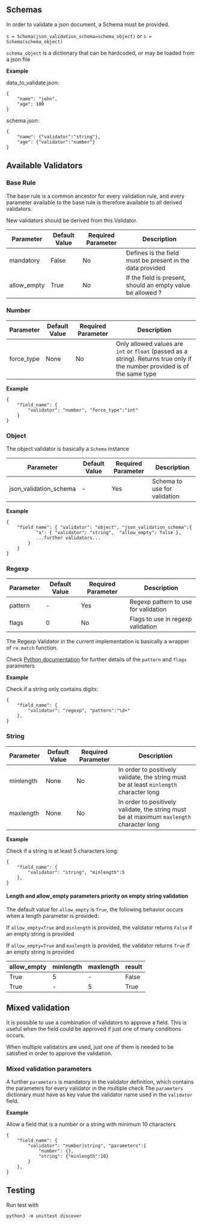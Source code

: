 ## Schemas

In order to validate a json document, a Schema must be provided.

`s = Schema(json_validation_schema=schema_object)`
or
`s = Schema(schema_object)`

`schema_object` is a dictionary that can be hardcoded, or may be loaded from a json file

**Example**

data_to_validate.json:
```
{
    "name": "john",
    "age": 100
}
```

schema.json:
```
{
    "name": {"validator":"string"},
    "age": {"validator":"number"}
}
```


## Available Validators

### Base Rule

The base rule is a common ancestor for every validation rule, and every parameter available to the base rule is therefore available to all derived validators.

New validators should be derived from this Validator.

Parameter | Default Value | Required Parameter | Description
----------|----------|----------|----------
mandatory | False | No |Defines is the field must be present in the data provided
allow_empty | True | No | If the field is present, should an empty value be allowed ?



### Number

Parameter | Default Value | Required Parameter | Description
----------|----------|----------|----------
force_type | None | No | Only allowed values are `int` or `float` (passed as a string). Returns true only if the number provided is of the same type

**Example**

```
{
    "field_name": {
        "validator": "number", "force_type":"int"
    }
}
```


### Object

The object validator is basically a `Schema` instance

Parameter | Default Value | Required Parameter | Description
----------|----------|----------|----------
json_validation_schema | - | Yes | Schema to use for validation

**Example**

```
{
    "field_name": { "validator": "object", "json_validation_schema":{
           "a": { "validator": "string",  "allow_empty": false },
           ...further validators...
        }
    }
}
```


### Regexp

Parameter | Default Value | Required Parameter | Description
----------|----------|----------|----------
pattern | - | Yes | Regexp pattern to use for validation
flags | 0 | No | Flags to use in regexp validation

The Regexp Validator in the current implementation is basically a wrapper of `re.match` function.

Check [Python documentation](https://docs.python.org/3.6/library/re.html#re.match) for further details of the `pattern` and `flags` parameters

**Example**

Check if a string only contains digits:
```
{
    "field_name": {
        "validator": "regexp", "pattern":"\d+"
    },
}
```

### String

Parameter | Default Value | Required Parameter | Description
----------|----------|----------|----------
minlength | None | No | In order to positively validate, the string must be at least `minlength` character long
maxlength | None | No | In order to positively validate, the string must be at maximum `maxlength` character long

**Example**

Check if a string is at least 5 characters long:
```
{
    "field_name": {
        "validator": "string", "minlength":5
    },
}
```

#### Length and allow_empty parameters priority on empty string validation

The default value for `allow_empty` is `True`, the following behavior occurs when a length parameter is provided:

If `allow_empty=True` and `minlength` is provided, the validator returns `False` if an empty string is provided

If `allow_empty=True` and `maxlength` is provided, the validator returns `True` if an empty string is provided

allow_empty | minlength | maxlength | result
-------|-------|-------|-------
True | 5 | - | False
True | - | 5 | True

## Mixed validation

It is possible to use a combination of validators to approve a field.
This is useful when the field could be approved if just one of many conditions occurs.

When multiple validators are used, just one of them is needed to be satisfied in order to approve the validation.

### Mixed validation parameters

A further `parameters` is mandatory in the validator definition, which contains the parameters for every validator in the multiple check
The `parameters` dictionary must have as key value the validator name used in the `validator` field.

**Example**

Allow a field that is a number or a string with minimum 10 characters

```
{
    "field_name": {
        "validator": "number|string", "parameters":{
            "number": {},
            "string": {"minlength":10}
        }
    },
}
```


## Testing

Run test with

`python3 -m unittest discover`